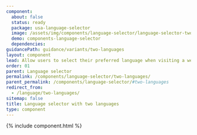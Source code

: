```yaml
---
component:
  about: false
  status: ready
  package: usa-language-selector
  image: /assets/img/components/language-selector/language-selector-two-languages.png
  demo: components-language-selector
  dependencies:
guidancePath: guidance/variants/two-languages
layout: component
lead: Allow users to select their preferred language when visiting a website in two languages.
order: 01
parent: Language selector
permalink: /components/language-selector/two-languages/
parent_permalink: /components/language-selector/#two-languages
redirect_from:
  - /language/two-languages/
sitemap: false
title: Language selector with two languages
type: component
---
```


{% include component.html %}